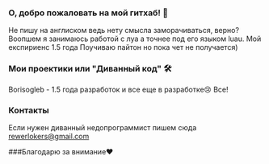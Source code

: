 ### О, добро пожаловать на мой гитхаб! 👋
Не пишу на англиском ведь нету смысла заморачиваться, верно?
Воопшем я занимаюсь работой с луа а точнее под его языком luau. Мой експириенс 1.5 года
Поучиваю пайтон но пока чет не получается)


### Мои проектики или "Диванный код" 🛠️
Borisogleb - 1.5 года разработок и все еще в разработке😢
Все!


### Контакты
Если нужен диванный недопрограммист пишем сюда
rewerlokers@gmail.com


###Благодарю за внимание❤️

